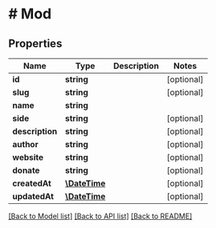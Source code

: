 # # Mod

## Properties

Name | Type | Description | Notes
------------ | ------------- | ------------- | -------------
**id** | **string** |  | [optional] 
**slug** | **string** |  | [optional] 
**name** | **string** |  | 
**side** | **string** |  | [optional] 
**description** | **string** |  | [optional] 
**author** | **string** |  | [optional] 
**website** | **string** |  | [optional] 
**donate** | **string** |  | [optional] 
**createdAt** | [**\DateTime**](\DateTime.md) |  | [optional] 
**updatedAt** | [**\DateTime**](\DateTime.md) |  | [optional] 

[[Back to Model list]](../../README.md#documentation-for-models) [[Back to API list]](../../README.md#documentation-for-api-endpoints) [[Back to README]](../../README.md)



